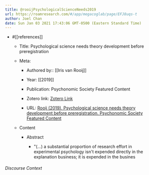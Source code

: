 ```yaml
---
title: @rooijPsychologicalScienceNeeds2019
url: https://roamresearch.com/#/app/megacoglab/page/EFJ8uqs-t
author: Joel Chan
date: Sun Jan 03 2021 17:43:06 GMT-0500 (Eastern Standard Time)
---
```


- #[[references]]

    - Title: Psychological science needs theory development before preregistration

    - Meta:

        - Authored by:: [[Iris van Rooij]]

        - Year: [[2019]]

        - Publication: Psychonomic Society Featured Content

        - Zotero link: [Zotero Link](zotero://select/items/1_N8Z3ZN3B)

        - URL: [Rooij (2019). Psychological science needs theory development before preregistration. Psychonomic Society Featured Content](https://featuredcontent.psychonomic.org/psychological-science-needs-theory-development-before-preregistration/)

    - Content

        - Abstract

            - "(…) a substantial proportion of research effort in experimental psychology isn't expended directly in the explanation business; it is expended in the busines

###### Discourse Context


